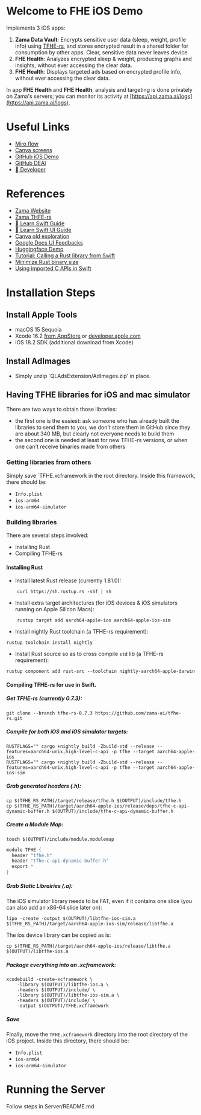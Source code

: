 #  Welcome to FHE iOS Demo  

Implements 3 iOS apps:
1. **Zama Data Vault**: Encrypts sensitive user data (sleep, weight, profile info) using [TFHE-rs](https://github.com/zama-ai/tfhe-rs), and stores encrypted result in a shared folder for consumption by other apps. Clear, sensitive data never leaves device.
2. **FHE Health**: Analyzes encrypted sleep & weight, producing graphs and insights, without ever accessing the clear data.
3. **FHE Health**: Displays targeted ads based on encrypted profile info, without ever accessing the clear data.

In app **FHE Health** and **FHE Health**, analysis and targeting is done privately on Zama's servers; you can monitor its activity at [https://api.zama.ai/logs](https://api.zama.ai/logs).

# Useful Links
- [Miro flow](https://miro.com/app/board/uXjVLpwDx3c=/)
- [Canva screens](https://www.canva.com/design/DAGdBWLkdRE/UGMKBeI8vSnK1R-O5NFH2Q/edit)
- [GitHub iOS Demo](https://github.com/zama-ai/fhe_ios_demo)
- [GitHub DEAI](https://github.com/zama-ai/deai-dot-products)
- [ Developer](https://developer.apple.com/account/)

# References
- [Zama Website](https://www.zama.ai)
- [Zama THFE-rs](https://docs.zama.ai/tfhe-rs/get-started/quick_start)
- [ Learn Swift Guide](https://docs.swift.org/swift-book/documentation/the-swift-programming-language)
- [ Learn Swift UI Guide](https://developer.apple.com/tutorials/swiftui)
- [Canva old exploration](https://www.canva.com/design/DAGUeG30ET0/Yy1lAaapPuLDaMJEukOM3Q/edit)
- [Google Docs UI Feedbacks](https://docs.google.com/document/d/1VOvwO9D7kKKPg0mRWacHJUfFZYBwRZezs_tmD3H6384/)
- [Huggingface Demo](https://huggingface.co/spaces/zama-fhe/encrypted_image_filtering)
- [Tutorial: Calling a Rust library from Swift](https://medium.com/@kennethyoel/a-swiftly-oxidizing-tutorial-44b86e8d84f5)
- [Minimize Rust binary size](https://github.com/johnthagen/min-sized-rust)
- [Using imported C APIs in Swift](https://developer.apple.com/documentation/swift/imported-c-and-objective-c-apis)

# Installation Steps

## Install Apple Tools
- macOS 15 Sequoia
- Xcode 16.2 [from AppStore](https://apps.apple.com/fr/app/xcode/id497799835) or [developer.apple.com](https://developer.apple.com/download/applications/)
- iOS 18.2 SDK (additional download from Xcode)

## Install AdImages
- Simply unzip `QLAdsExtension/AdImages.zip' in place.

## Having TFHE libraries for iOS and mac simulator

There are two ways to obtain those libraries:
- the first one is the easiest: ask someone who has already built the libraries to send them to you; we don't store them in GitHub since they are about 340 MB, but clearly not everyone needs to build them
- the second one is needed at least for new TFHE-rs versions, or when one can't receive binaries made from others

### Getting libraries from others

Simply save `TFHE.xcframework in the root directory. Inside this framework, there should be:
- `Info.plist`
- `ios-arm64`
- `ios-arm64-simulator`

### Building libraries

There are several steps involved:
- Installing Rust
- Compiling TFHE-rs

#### Installing Rust

- Install latest Rust release (currently 1.81.0):
```shell
    curl https://sh.rustup.rs -sSf | sh
``` 

- Install extra target architectures (for iOS devices & iOS simulators running on Apple Silicon Macs):
```shell
    rustup target add aarch64-apple-ios aarch64-apple-ios-sim
```

- Install nightly Rust toolchain (a TFHE-rs requirement):
```shell
rustup toolchain install nightly
```

- Install Rust source so as to cross compile `std` lib (a TFHE-rs requirement):
```shell
rustup component add rust-src --toolchain nightly-aarch64-apple-darwin
```

#### Compiling TFHE-rs for use in Swift.

##### Get TFHE-rs (currently 0.7.3):
```shell
git clone --branch tfhe-rs-0.7.3 https://github.com/zama-ai/tfhe-rs.git
```

##### Compile for both iOS and iOS simulator targets:
```shell
RUSTFLAGS="" cargo +nightly build -Zbuild-std --release --features=aarch64-unix,high-level-c-api -p tfhe --target aarch64-apple-ios
RUSTFLAGS="" cargo +nightly build -Zbuild-std --release --features=aarch64-unix,high-level-c-api -p tfhe --target aarch64-apple-ios-sim
```

##### Grab generated headers (.h):
```shell
cp $(TFHE_RS_PATH)/target/release/tfhe.h $(OUTPUT)/include/tfhe.h
cp $(TFHE_RS_PATH)/target/aarch64-apple-ios/release/deps/tfhe-c-api-dynamic-buffer.h $(OUTPUT)/include/tfhe-c-api-dynamic-buffer.h
```

##### Create a Module Map:
```shell
touch $(OUTPUT)/include/module.modulemap
```

```swift
module TFHE {
  header "tfhe.h"
  header "tfhe-c-api-dynamic-buffer.h"
  export *
}
```

##### Grab Static Librairies (.a):
The iOS simulator library needs to be FAT, even if it contains one slice (you can also add an x86-64 slice later on):
```shell
lipo -create -output $(OUTPUT)/libtfhe-ios-sim.a $(TFHE_RS_PATH)/target/aarch64-apple-ios-sim/release/libtfhe.a
```

The ios device library can be copied as is:
```shell
cp $(TFHE_RS_PATH)/target/aarch64-apple-ios/release/libtfhe.a $(OUTPUT)/libtfhe-ios.a
```

##### Package everything into an .xcframework:
```shell
xcodebuild -create-xcframework \
    -library $(OUTPUT)/libtfhe-ios.a \
    -headers $(OUTPUT)/include/ \
    -library $(OUTPUT)/libtfhe-ios-sim.a \
    -headers $(OUTPUT)/include/ \
    -output $(OUTPUT)/TFHE.xcframework
```

##### Save

Finally, move the `TFHE.xcframework` directory into the root directory of the iOS project. Inside this directory, there should be:
- `Info.plist`
- `ios-arm64`
- `ios-arm64-simulator`


# Running the Server
Follow steps in Server/README.md

